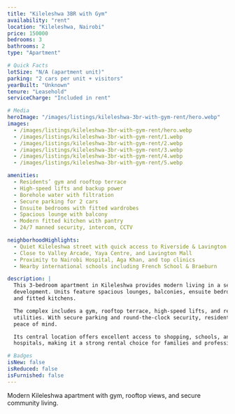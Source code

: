 ```yaml
---
title: "Kileleshwa 3BR with Gym"
availability: "rent"
location: "Kileleshwa, Nairobi"
price: 150000
bedrooms: 3
bathrooms: 2
type: "Apartment"

# Quick Facts
lotSize: "N/A (apartment unit)"
parking: "2 cars per unit + visitors"
yearBuilt: "Unknown"
tenure: "Leasehold"
serviceCharge: "Included in rent"

# Media
heroImage: "/images/listings/kileleshwa-3br-with-gym-rent/hero.webp"
images:
  - /images/listings/kileleshwa-3br-with-gym-rent/hero.webp
  - /images/listings/kileleshwa-3br-with-gym-rent/1.webp
  - /images/listings/kileleshwa-3br-with-gym-rent/2.webp
  - /images/listings/kileleshwa-3br-with-gym-rent/3.webp
  - /images/listings/kileleshwa-3br-with-gym-rent/4.webp
  - /images/listings/kileleshwa-3br-with-gym-rent/5.webp

amenities:
  - Residents’ gym and rooftop terrace
  - High-speed lifts and backup power
  - Borehole water with filtration
  - Secure parking for 2 cars
  - Ensuite bedrooms with fitted wardrobes
  - Spacious lounge with balcony
  - Modern fitted kitchen with pantry
  - 24/7 manned security, intercom, CCTV

neighborhoodHighlights:
  - Quiet Kileleshwa street with quick access to Riverside & Lavington
  - Close to Valley Arcade, Yaya Centre, and Lavington Mall
  - Proximity to Nairobi Hospital, Aga Khan, and top clinics
  - Nearby international schools including French School & Braeburn

description: |
  This 3-bedroom apartment in Kileleshwa provides modern living in a secure 
  development. Units feature spacious lounges, balconies, ensuite bedrooms, 
  and fitted kitchens.  

  The complex includes a gym, rooftop terrace, high-speed lifts, and reliable 
  utilities. With secure parking and round-the-clock security, residents enjoy 
  peace of mind.  

  Its central location offers excellent access to shopping, schools, and 
  hospitals, making it a strong rental choice for families and professionals.

# Badges
isNew: false
isReduced: false
isFurnished: false
---
```

Modern Kileleshwa apartment with gym, rooftop views, and secure community living.
